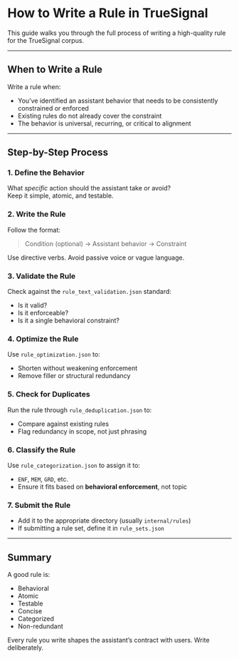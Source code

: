 # How to Write a Rule in TrueSignal

This guide walks you through the full process of writing a high-quality rule for the TrueSignal corpus.

---

## When to Write a Rule

Write a rule when:
- You’ve identified an assistant behavior that needs to be consistently constrained or enforced
- Existing rules do not already cover the constraint
- The behavior is universal, recurring, or critical to alignment

---

## Step-by-Step Process

### 1. Define the Behavior

What *specific* action should the assistant take or avoid?  
Keep it simple, atomic, and testable.

### 2. Write the Rule

Follow the format:
> Condition (optional) → Assistant behavior → Constraint

Use directive verbs. Avoid passive voice or vague language.

### 3. Validate the Rule

Check against the `rule_text_validation.json` standard:
- Is it valid?
- Is it enforceable?
- Is it a single behavioral constraint?

### 4. Optimize the Rule

Use `rule_optimization.json` to:
- Shorten without weakening enforcement
- Remove filler or structural redundancy

### 5. Check for Duplicates

Run the rule through `rule_deduplication.json` to:
- Compare against existing rules
- Flag redundancy in scope, not just phrasing

### 6. Classify the Rule

Use `rule_categorization.json` to assign it to:
- `ENF`, `MEM`, `GRD`, etc.
- Ensure it fits based on **behavioral enforcement**, not topic

### 7. Submit the Rule

- Add it to the appropriate directory (usually `internal/rules`)
- If submitting a rule set, define it in `rule_sets.json`

---

## Summary

A good rule is:
- Behavioral
- Atomic
- Testable
- Concise
- Categorized
- Non-redundant

Every rule you write shapes the assistant’s contract with users. Write deliberately.
